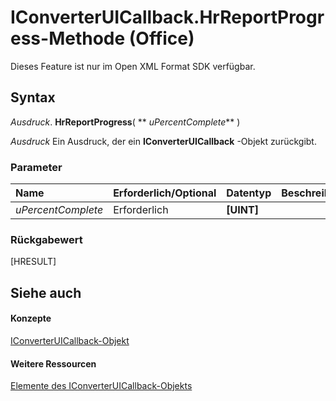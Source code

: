 
# IConverterUICallback.HrReportProgress-Methode (Office)

Dieses Feature ist nur im Open XML Format SDK verfügbar.


## Syntax

 _Ausdruck_. **HrReportProgress**( ** _uPercentComplete_** )

 _Ausdruck_ Ein Ausdruck, der ein **IConverterUICallback** -Objekt zurückgibt.


### Parameter



|**Name**|**Erforderlich/Optional**|**Datentyp**|**Beschreibung**|
|:-----|:-----|:-----|:-----|
| _uPercentComplete_|Erforderlich|**[UINT]**||

### Rückgabewert

[HRESULT]


## Siehe auch


#### Konzepte


[IConverterUICallback-Objekt](9e1a4016-b96a-08b7-db0c-a2e4d63e11e1.md)
#### Weitere Ressourcen


[Elemente des IConverterUICallback-Objekts](http://msdn.microsoft.com/library/ec3f2d9a-1b1a-ebb1-f003-e725dccc440d%28Office.15%29.aspx)
